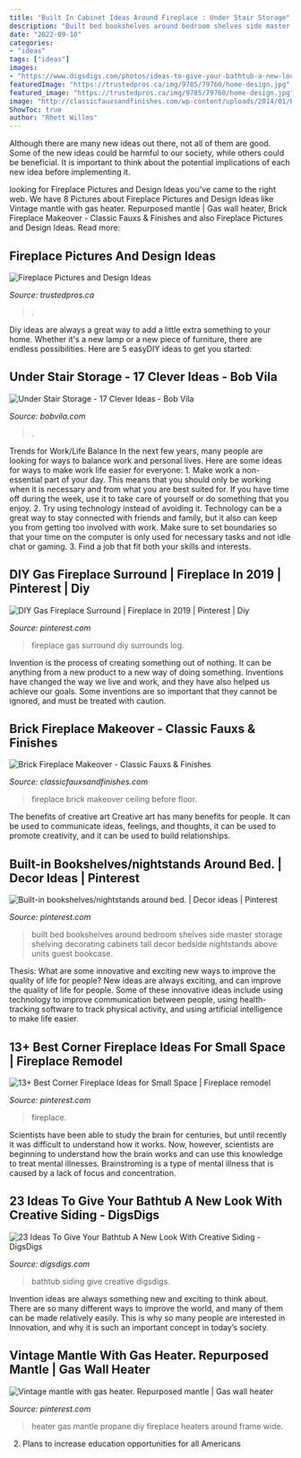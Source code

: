 ```yaml
---
title: "Built In Cabinet Ideas Around Fireplace : Under Stair Storage"
description: "Built bed bookshelves around bedroom shelves side master storage shelving decorating cabinets tall decor bedside nightstands above units guest bookcase"
date: "2022-09-10"
categories:
- "ideas"
tags: ["ideas"]
images:
- "https://www.digsdigs.com/photos/ideas-to-give-your-bathtub-a-new-look-with-creative-siding-14.jpg"
featuredImage: "https://trustedpros.ca/img/9785/79760/home-design.jpg"
featured_image: "https://trustedpros.ca/img/9785/79760/home-design.jpg"
image: "http://classicfauxsandfinishes.com/wp-content/uploads/2014/01/Beforebrickfireplaceblog.jpg"
ShowToc: true
author: "Rhett Willms"
---
```



Although there are many new ideas out there, not all of them are good. Some of the new ideas could be harmful to our society, while others could be beneficial. It is important to think about the potential implications of each new idea before implementing it.

	

		
looking for Fireplace Pictures and Design Ideas you've came to the right web. We have 8 Pictures about Fireplace Pictures and Design Ideas like Vintage mantle with gas heater. Repurposed mantle | Gas wall heater, Brick Fireplace Makeover - Classic Fauxs &amp; Finishes and also Fireplace Pictures and Design Ideas. Read more:
		
    
## Fireplace Pictures And Design Ideas

<img loading=lazy src="https://trustedpros.ca/img/9785/79760/home-design.jpg" onerror="this.onerror=null;this.src='https://tse2.mm.bing.net/th?id=OIP.uVLNKEnbN2zPfT519ZMiLAHaJ4&amp;pid=15.1';" alt="Fireplace Pictures and Design Ideas">

_Source: trustedpros.ca_

>. 

	

Diy ideas are always a great way to add a little extra something to your home. Whether it's a new lamp or a new piece of furniture, there are endless possibilities. Here are 5 easyDIY ideas to get you started: 

    
## Under Stair Storage - 17 Clever Ideas - Bob Vila

<img loading=lazy src="https://empire-s3-production.bobvila.com/slides/5616/original/BHA_storage_stairs.jpg?1553801244" onerror="this.onerror=null;this.src='https://tse2.mm.bing.net/th?id=OIP.EjnwyVQist2G-MxQmya42gHaJ4&amp;pid=15.1';" alt="Under Stair Storage - 17 Clever Ideas - Bob Vila">

_Source: bobvila.com_

>. 

	

Trends for Work/Life Balance
In the next few years, many people are looking for ways to balance work and personal lives. Here are some ideas for ways to make work life easier for everyone: 1. Make work a non-essential part of your day. This means that you should only be working when it is necessary and from what you are best suited for. If you have time off during the week, use it to take care of yourself or do something that you enjoy. 2. Try using technology instead of avoiding it. Technology can be a great way to stay connected with friends and family, but it also can keep you from getting too involved with work. Make sure to set boundaries so that your time on the computer is only used for necessary tasks and not idle chat or gaming. 3. Find a job that fit both your skills and interests.

    
## DIY Gas Fireplace Surround | Fireplace In 2019 | Pinterest | Diy

<img loading=lazy src="https://i.pinimg.com/736x/d5/17/d8/d517d8b2ad77ae16020a7d3a2d7a8745--fireplace-surround-ideas-diy-gas-log-fireplace-ideas.jpg?b=t" onerror="this.onerror=null;this.src='https://tse3.mm.bing.net/th?id=OIP.v3DEE8KtlLs9hFrZ_pSIVgHaLI&amp;pid=15.1';" alt="DIY Gas Fireplace Surround | Fireplace in 2019 | Pinterest | Diy">

_Source: pinterest.com_

>fireplace gas surround diy surrounds log. 

	

Invention is the process of creating something out of nothing. It can be anything from a new product to a new way of doing something. Inventions have changed the way we live and work, and they have also helped us achieve our goals. Some inventions are so important that they cannot be ignored, and must be treated with caution.

    
## Brick Fireplace Makeover - Classic Fauxs &amp; Finishes

<img loading=lazy src="http://classicfauxsandfinishes.com/wp-content/uploads/2014/01/Beforebrickfireplaceblog.jpg" onerror="this.onerror=null;this.src='https://tse3.mm.bing.net/th?id=OIP.8QmjtW4_pAeNq3D_NK9C9wHaLH&amp;pid=15.1';" alt="Brick Fireplace Makeover - Classic Fauxs &amp; Finishes">

_Source: classicfauxsandfinishes.com_

>fireplace brick makeover ceiling before floor. 

	

The benefits of creative art
Creative art has many benefits for people. It can be used to communicate ideas, feelings, and thoughts, it can be used to promote creativity, and it can be used to build relationships.

    
## Built-in Bookshelves/nightstands Around Bed. | Decor Ideas | Pinterest

<img loading=lazy src="https://s-media-cache-ak0.pinimg.com/736x/8e/0d/fb/8e0dfbc5dabeaec83600c6fcf8d9757c.jpg" onerror="this.onerror=null;this.src='https://tse3.mm.bing.net/th?id=OIP.kPLmLsSwtsJyi_gArQfjOwHaJ4&amp;pid=15.1';" alt="Built-in bookshelves/nightstands around bed. | Decor ideas | Pinterest">

_Source: pinterest.com_

>built bed bookshelves around bedroom shelves side master storage shelving decorating cabinets tall decor bedside nightstands above units guest bookcase. 

	

Thesis: What are some innovative and exciting new ways to improve the quality of life for people?
New ideas are always exciting, and can improve the quality of life for people. Some of these innovative ideas include using technology to improve communication between people, using health-tracking software to track physical activity, and using artificial intelligence to make life easier.

    
## 13+ Best Corner Fireplace Ideas For Small Space | Fireplace Remodel

<img loading=lazy src="https://i.pinimg.com/736x/f0/e5/23/f0e5233ca9963dabbf9c7d8f548418c9.jpg" onerror="this.onerror=null;this.src='https://tse3.mm.bing.net/th?id=OIP.SbwzhPBKUKr-0FoVfq6IMwHaJ3&amp;pid=15.1';" alt="13+ Best Corner Fireplace Ideas for Small Space | Fireplace remodel">

_Source: pinterest.com_

>fireplace. 

	

Scientists have been able to study the brain for centuries, but until recently it was difficult to understand how it works. Now, however, scientists are beginning to understand how the brain works and can use this knowledge to treat mental illnesses. Brainstroming is a type of mental illness that is caused by a lack of focus and concentration.

    
## 23 Ideas To Give Your Bathtub A New Look With Creative Siding - DigsDigs

<img loading=lazy src="https://www.digsdigs.com/photos/ideas-to-give-your-bathtub-a-new-look-with-creative-siding-14.jpg" onerror="this.onerror=null;this.src='https://tse2.mm.bing.net/th?id=OIP.3KKpG5FEx0vUagyZ9XZ-xgHaJ3&amp;pid=15.1';" alt="23 Ideas To Give Your Bathtub A New Look With Creative Siding - DigsDigs">

_Source: digsdigs.com_

>bathtub siding give creative digsdigs. 

	

Invention ideas are always something new and exciting to think about. There are so many different ways to improve the world, and many of them can be made relatively easily. This is why so many people are interested in Innovation, and why it is such an important concept in today’s society.

    
## Vintage Mantle With Gas Heater. Repurposed Mantle | Gas Wall Heater

<img loading=lazy src="https://i.pinimg.com/736x/b2/67/a9/b267a935dfb109abee550c62e74a61a1.jpg" onerror="this.onerror=null;this.src='https://tse1.mm.bing.net/th?id=OIP.wmh5YEcFSUiynCoD71e_YgHaJ3&amp;pid=15.1';" alt="Vintage mantle with gas heater. Repurposed mantle | Gas wall heater">

_Source: pinterest.com_

>heater gas mantle propane diy fireplace heaters around frame wide. 

	

2. Plans to increase education opportunities for all Americans 

